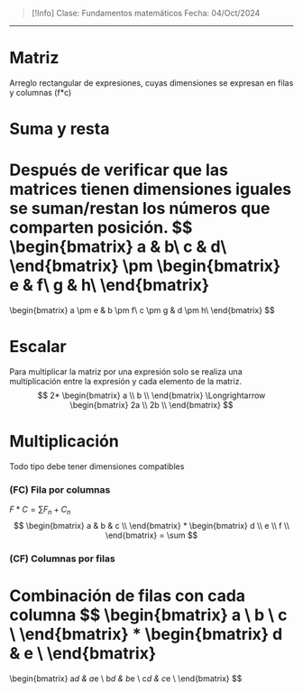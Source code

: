 >[!Info]
>Clase: Fundamentos matemáticos
>Fecha: 04/Oct/2024

---
# Matriz
Arreglo rectangular de expresiones, cuyas dimensiones se expresan en filas y columnas (f\*c)
# Suma y resta
Después de verificar que las matrices tienen dimensiones iguales se suman/restan los números que comparten posición.
$$
\begin{bmatrix}
a & b\\
c & d\\
\end{bmatrix}
\pm
\begin{bmatrix}
e & f\\
g & h\\
\end{bmatrix}
=
\begin{bmatrix}
a \pm e & b \pm f\\
c \pm g & d \pm h\\
\end{bmatrix}
$$
# Escalar
Para multiplicar la matriz por una expresión solo se realiza una multiplicación entre la expresión y cada elemento de la matriz.
$$
2*
\begin{bmatrix}
	a \\
	b \\
\end{bmatrix}
\Longrightarrow
\begin{bmatrix}
	2a \\
	2b \\
\end{bmatrix}
$$
# Multiplicación
Todo tipo debe tener dimensiones compatibles
### (FC) Fila por columnas
$F*C=\sum F_n+C_n$
$$
\begin{bmatrix}
	a & b & c \\
\end{bmatrix}
*
\begin{bmatrix}
	d \\
	e \\
	f \\
\end{bmatrix}
= \sum
$$
### (CF) Columnas por filas
Combinación de filas con cada columna
$$
\begin{bmatrix}
	a \\
	b \\
	c \\
\end{bmatrix}
*
\begin{bmatrix}
	d & e \\
\end{bmatrix}
=
\begin{bmatrix}
	a*d & a*e \\
	b*d & b*e \\
	c*d & c*e \\
\end{bmatrix}
$$
